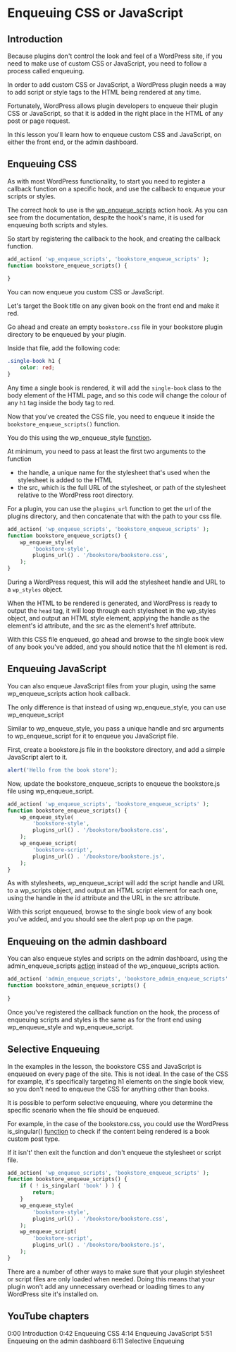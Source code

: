 # Enqueuing CSS or JavaScript

## Introduction

Because plugins don't control the look and feel of a WordPress site, if you need to make use of custom CSS or JavaScript, you need to follow a process called enqueuing. 

In order to add custom CSS or JavaScript, a WordPress plugin needs a way to add script or style tags to the HTML being rendered at any time.

Fortunately, WordPress allows plugin developers to enqueue their plugin CSS or JavaScript, so that it is added in the right place in the HTML of any post or page request.

In this lesson you'll learn how to enqueue custom CSS and JavaScript, on either the front end, or the admin dashboard.

## Enqueuing CSS

As with most WordPress functionality, to start you need to register a callback function on a specific hook, and use the callback to enqueue your scripts or styles.

The correct hook to use is the [wp_enqueue_scripts](https://developer.wordpress.org/reference/hooks/wp_enqueue_scripts/) action hook. As you can see from the documentation, despite the hook's name, it is used for enqueuing both scripts and styles.

So start by registering the callback to the hook, and creating the callback function.

```php
add_action( 'wp_enqueue_scripts', 'bookstore_enqueue_scripts' );
function bookstore_enqueue_scripts() {
    
}
```

You can now enqueue you custom CSS or JavaScript. 

Let's target the Book title on any given book on the front end and make it red.

Go ahead and create an empty `bookstore.css` file in your bookstore plugin directory to be enqueued by your plugin.

Inside that file, add the following code:

```css
.single-book h1 {
    color: red;
}
```

Any time a single book is rendered, it will add the `single-book` class to the body element of the HTML page, and so this code will change the colour of any `h1` tag inside the body tag to red.

Now that you've created the CSS file, you need to enqueue it inside the `bookstore_enqueue_scripts()` function. 

You do this using the wp_enqueue_style [function](https://developer.wordpress.org/reference/functions/wp_enqueue_style/).

At minimum, you need to pass at least the first two arguments to the function
- the handle, a unique name for the stylesheet that's used when the stylesheet is added to the HTML
- the src, which is the full URL of the stylesheet, or path of the stylesheet relative to the WordPress root directory.

For a plugin, you can use the `plugins_url` function to get the url of the plugins directory, and then concatenate that with the path to your css file.

```php
add_action( 'wp_enqueue_scripts', 'bookstore_enqueue_scripts' );
function bookstore_enqueue_scripts() {
	wp_enqueue_style(
		'bookstore-style',
		plugins_url() . '/bookstore/bookstore.css',
	);
}
```

During a WordPress request, this will add the stylesheet handle and URL to a `wp_styles` object. 

When the HTML to be rendered is generated, and WordPress is ready to output the `head` tag, it will loop through each stylesheet in the wp_styles object, and output an HTML style element, applying the handle as the element's id attribute, and the src as the element's href attribute. 

With this CSS file enqueued, go ahead and browse to the single book view of any book you've added, and you should notice that the h1 element is red.

## Enqueuing JavaScript

You can also enqueue JavaScript files from your plugin, using the same wp_enqueue_scripts action hook callback. 

The only difference is that instead of using wp_enqueue_style, you can use wp_enqueue_script

Similar to wp_enqueue_style, you pass a unique handle and src arguments to wp_enqueue_script for it to enqueue you JavaScript file.

First, create a bookstore.js file in the bookstore directory, and add a simple JavaScript alert to it.

```js
alert('Hello from the book store');
```

Now, update the bookstore_enqueue_scripts to enqueue the bookstore.js file using wp_enqueue_script.

```php
add_action( 'wp_enqueue_scripts', 'bookstore_enqueue_scripts' );
function bookstore_enqueue_scripts() {
	wp_enqueue_style(
		'bookstore-style',
		plugins_url() . '/bookstore/bookstore.css',
	);
	wp_enqueue_script(
		'bookstore-script',
		plugins_url() . '/bookstore/bookstore.js',
	);
}
```

As with stylesheets, wp_enqueue_script will add the script handle and URL to a wp_scripts object, and output an HTML script element for each one, using the handle in the id attribute and the URL in the src attribute. 

With this script enqueued, browse to the single book view of any book you've added, and you should see the alert pop up on the page.

## Enqueuing on the admin dashboard

You can also enqueue styles and scripts on the admin dashboard, using the admin_enqueue_scripts [action](https://developer.wordpress.org/reference/hooks/admin_enqueue_scripts/) instead of the wp_enqueue_scripts action.

```php
add_action( 'admin_enqueue_scripts', 'bookstore_admin_enqueue_scripts' );
function bookstore_admin_enqueue_scripts() {
    
}
```

Once you've registered the callback function on the hook, the process of enqueuing scripts and styles is the same as for the front end using wp_enqueue_style and wp_enqueue_script.

## Selective Enqueuing

In the examples in the lesson, the bookstore CSS and JavaScript is enqueued on every page of the site. This is not ideal. In the case of the CSS for example, it's specifically targeting h1 elements on the single book view, so you don't need to enqueue the CSS for anything other than books.

It is possible to perform selective enqueuing, where you determine the specific scenario when the file should be enqueued. 

For example, in the case of the bookstore.css, you could use the WordPress is_singular() [function](https://developer.wordpress.org/reference/functions/is_singular/) to check if the content being rendered is a book custom post type. 

If it isn't' then exit the function and don't enqueue the stylesheet or script file.

```php
add_action( 'wp_enqueue_scripts', 'bookstore_enqueue_scripts' );
function bookstore_enqueue_scripts() {
    if ( ! is_singular( 'book' ) ) {
        return;
    }
	wp_enqueue_style(
		'bookstore-style',
		plugins_url() . '/bookstore/bookstore.css',
	);
	wp_enqueue_script(
		'bookstore-script',
		plugins_url() . '/bookstore/bookstore.js',
	);
}
```

There are a number of other ways to make sure that your plugin stylesheet or script files are only loaded when needed. Doing this means that your plugin won't add any unnecessary overhead or loading times to any WordPress site it's installed on.

## YouTube chapters

0:00 Introduction
0:42 Enqueuing CSS
4:14 Enqueuing JavaScript
5:51 Enqueuing on the admin dashboard
6:11 Selective Enqueuing
